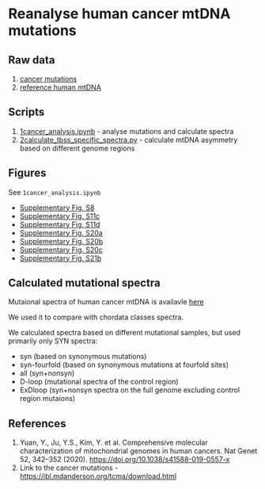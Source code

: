 # Reanalyse human cancer mtDNA mutations

## Raw data

1. [cancer mutations](./data/mtDNA_snv_Oct2016.txt)
2. [reference human mtDNA](./data/NC_012920.1.gb)

## Scripts

1. [1cancer_analysis.ipynb](./1cancer_analysis.ipynb) - analyse mutations and calculate spectra
2. [2calculate_tbss_specific_spectra.py](./2calculate_tbss_specific_spectra.py) - calculate mtDNA asymmetry based on different genome regions

## Figures

See `1cancer_analysis.ipynb`

- [Supplementary Fig. S8](./figures/syn_spectrum.pdf)
- [Supplementary Fig. S11c](./figures/cancer_ChTh.pdf)
- [Supplementary Fig. S11d](./figures/cancer_AhGh.pdf)
- [Supplementary Fig. S20a](./figures/patients_mut_num.pdf)
- [Supplementary Fig. S20b](./figures/cancer_samples_nmut.png)
- [Supplementary Fig. S20c](./figures/human_cancer_spectra_syn_samples_umap.png)
- [Supplementary Fig. S21b](./figures/nmuts_classes_cancer.png)

## Calculated mutational spectra

Mutaional spectra of human cancer mtDNA is availavle [here](./data/cancer_mutspec.csv)

We used it to compare with chordata classes spectra.

We calculated spectra based on different mutational samples, but used primarily only SYN spectra:

- syn (based on synonymous mutations)
- syn-fourfold (based on synonymous mutations at fourfold sites)
- all (syn+nonsyn)
- D-loop (mutational spectra of the control region)
- ExDloop (syn+nonsyn spectra on the full genome excluding control region mutaions)

## References

1. Yuan, Y., Ju, Y.S., Kim, Y. et al. Comprehensive molecular characterization of mitochondrial genomes in human cancers. Nat Genet 52, 342–352 (2020). https://doi.org/10.1038/s41588-019-0557-x
2. Link to the cancer mutations - https://ibl.mdanderson.org/tcma/download.html

